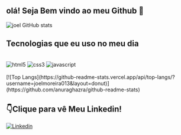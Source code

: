 ## olá! Seja Bem vindo ao meu Github 🤙


![joel GitHub stats](https://github-readme-stats.vercel.app/api?username=joelmoreira013&show_icons=true&theme=radical)

## Tecnologias que eu uso no meu dia

<div style="display: inline-block"><br>
<img align="center" alt="html5" src="https://img.shields.io/badge/HTML5-E34F26?style=for-the-badge&logo=html5&logoColor=white">
<img align="center" alt="css3"src="https://img.shields.io/badge/CSS3-1572B6?style=for-the-badge&logo=css3&logoColor=white">
<img align="center" alt="javascript" src="https://img.shields.io/badge/JavaScript-F7DF1E?style=for-the-badge&logo=javascript&logoColor=black">
</div><br><br>
[![Top Langs](https://github-readme-stats.vercel.app/api/top-langs/?username=joelmoreira013&layout=donut)](https://github.com/anuraghazra/github-readme-stats)


## 👇Clique para vê Meu Linkedin!

[![Linkedin](https://img.shields.io/badge/LinkedIn-0077B5?style=for-the-badge&logo=linkedin&logoColor=white)](https://www.linkedin.com/in/joel-rodrigues-54a037193/)
